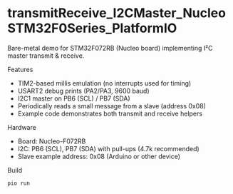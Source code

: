 # transmitReceive_I2CMaster_NucleoSTM32F0Series_PlatformIO

Bare-metal demo for STM32F072RB (Nucleo board) implementing I²C master transmit & receive.

Features
- TIM2-based millis emulation (no interrupts used for timing)
- USART2 debug prints (PA2/PA3, 9600 baud)
- I2C1 master on PB6 (SCL) / PB7 (SDA)
- Periodically reads a small message from a slave (address 0x08)
- Example code demonstrates both transmit and receive helpers

Hardware
- Board: Nucleo-F072RB
- I2C: PB6 (SCL), PB7 (SDA) with pull-ups (4.7k recommended)
- Slave example address: 0x08 (Arduino or other device)

Build
```bash
pio run
